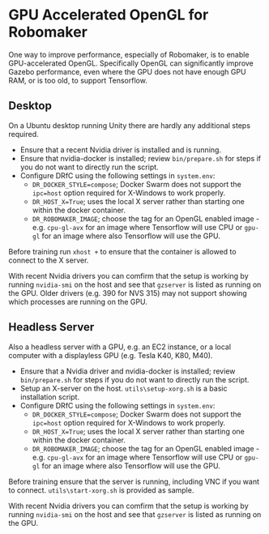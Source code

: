 # GPU Accelerated OpenGL for Robomaker

One way to improve performance, especially of Robomaker, is to enable GPU-accelerated OpenGL. Specifically OpenGL can significantly improve Gazebo performance, even where the GPU does not have enough GPU RAM, or is too old, to support Tensorflow.

## Desktop 

On a Ubuntu desktop running Unity there are hardly any additional steps required.

* Ensure that a recent Nvidia driver is installed and is running.
* Ensure that nvidia-docker is installed; review `bin/prepare.sh` for steps if you do not want to directly run the script.
* Configure DRfC using the following settings in `system.env`:
    * `DR_DOCKER_STYLE=compose`; Docker Swarm does not support the `ipc=host` option required for X-Windows to work properly.
    * `DR_HOST_X=True`; uses the local X server rather than starting one within the docker container.
    * `DR_ROBOMAKER_IMAGE`; choose the tag for an OpenGL enabled image - e.g. `cpu-gl-avx` for an image where Tensorflow will use CPU or `gpu-gl` for an image where also Tensorflow will use the GPU.

Before training run `xhost +` to ensure that the container is allowed to connect to the X server.

With recent Nvidia drivers you can comfirm that the setup is working by running `nvidia-smi` on the host and see that `gzserver` is listed as running on the GPU. Older drivers (e.g. 390 for NVS 315) may not support showing which processes are running on the GPU.

## Headless Server

Also a headless server with a GPU, e.g. an EC2 instance, or a local computer with a displayless GPU (e.g. Tesla K40, K80, M40).

* Ensure that a Nvidia driver and nvidia-docker is installed; review `bin/prepare.sh` for steps if you do not want to directly run the script.
* Setup an X-server on the host. `utils\setup-xorg.sh` is a basic installation script.
* Configure DRfC using the following settings in `system.env`:
    * `DR_DOCKER_STYLE=compose`; Docker Swarm does not support the `ipc=host` option required for X-Windows to work properly.
    * `DR_HOST_X=True`; uses the local X server rather than starting one within the docker container.
    * `DR_ROBOMAKER_IMAGE`; choose the tag for an OpenGL enabled image - e.g. `cpu-gl-avx` for an image where Tensorflow will use CPU or `gpu-gl` for an image where also Tensorflow will use the GPU.

Before training ensure that the server is running, including VNC if you want to connect. `utils\start-xorg.sh` is provided as sample.

With recent Nvidia drivers you can comfirm that the setup is working by running `nvidia-smi` on the host and see that `gzserver` is listed as running on the GPU.
